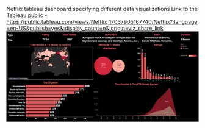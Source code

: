 Netflix tableau dashboard specifying different data visualizations
Link to the Tableau public - https://public.tableau.com/views/Netflix_17067905167740/Netflix?:language=en-US&publish=yes&:display_count=n&:origin=viz_share_link
![alt text](https://github.com/shakti963/Tableau-/blob/main/Netflix.png)
